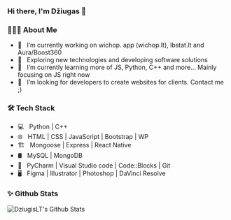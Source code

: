 ### Hi there, I'm Džiugas 👋

<!--
**DziugisLT/DziugisLT** is a ✨ _special_ ✨ repository because its `README.md` (this file) appears on your GitHub profile.

Here are some ideas to get you started:

- 🔭 I’m currently working on wichop. app (wichop.lt)
- 🌱 I’m currently learning more of JS, Python, C++ and more... Mainly focusing on JS right now
- 👯 I’m looking to collaborate on open source projects...
- 🤔 I’m looking for help with ...
- 💬 Ask me about ...
- 📫 How to reach me: ...
- 😄 Pronouns: ...
- ⚡ Fun fact: ...
-->

<h3> 👨🏻‍💻 About Me </h3>

- 🔭 &nbsp; I’m currently working on wichop. app (wichop.lt), lbstat.lt and Aura/Boost360
- 🤔 &nbsp; Exploring new technologies and developing software solutions
- 🌱 &nbsp; I’m currently learning more of JS, Python, C++ and more... Mainly focusing on JS right now
- 👯 &nbsp; I’m looking for developers to create websites for clients. Contact me ;)

<h3>🛠 Tech Stack</h3>

- 💻 &nbsp; Python | C++ 
- 🌐 &nbsp; HTML | CSS | JavaScript | Bootstrap | WP
- 🏗 &nbsp; Mongoose | Express | React Native
- 🛢 &nbsp; MySQL | MongoDB<!--Firebase | Xampp-->
- 🔧 &nbsp; PyCharm | Visual Studio code | Code::Blocks | Git
- 🖥 &nbsp; Figma | Illustrator | Photoshop | DaVinci Resolve

<h3>✨ Github Stats</h3>

<img align="left" alt="DziugisLT's Github Stats" src="https://github-readme-stats.vercel.app/api?username=DziugisLT&show_icons=true&hide_border=true" />
